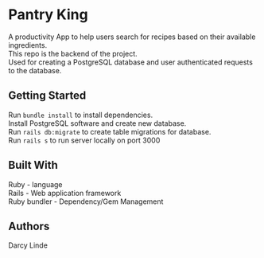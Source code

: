 # Pantry King

A productivity App to help users search for recipes based on their available ingredients.<br>
This repo is the backend of the project.<br>
Used for creating a PostgreSQL database and user authenticated requests to the database.

## Getting Started

Run `bundle install` to install dependencies.<br>
Install PostgreSQL software and create new database.<br>
Run `rails db:migrate` to create table migrations for database.<br>
Run `rails s` to run server locally on port 3000

## Built With

Ruby - language<br>
Rails - Web application framework<br>
Ruby bundler - Dependency/Gem Management

## Authors

Darcy Linde
